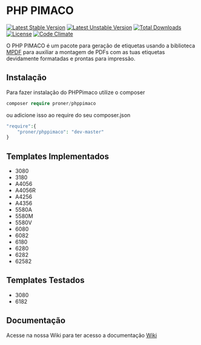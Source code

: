 # PHP PIMACO

[![Latest Stable Version](https://poser.pugx.org/proner/phppimaco/v/stable)](https://packagist.org/packages/proner/phppimaco)
[![Latest Unstable Version](https://poser.pugx.org/proner/phppimaco/v/unstable)](https://packagist.org/packages/proner/phppimaco)
[![Total Downloads](https://poser.pugx.org/proner/phppimaco/downloads)](https://packagist.org/packages/proner/phppimaco)
[![License](https://poser.pugx.org/proner/phppimaco/license.svg)](https://packagist.org/packages/proner/phppimaco)
[![Code Climate](https://codeclimate.com/github/PronerInformatica/phppimaco/badges/gpa.svg)](https://codeclimate.com/github/PronerInformatica/phppimaco)

O PHP PIMACO é um pacote para geração de etiquetas usando a biblioteca <a href="https://github.com/mpdf/mpdf" target="_blank">MPDF</a> para auxiliar a montagem de PDFs com as tuas etiquetas devidamente formatadas e prontas para impressão.

## Instalação

Para fazer instalação do PHPPimaco utilize o composer
```php
composer require proner/phppimaco
```
ou adicione isso ao require do seu composer.json
```php
"require":{
    "proner/phppimaco": "dev-master"
}
```

## Templates Implementados
* 3080
* 3180
* A4056
* A4056R
* A4256
* A4356
* 5580A
* 5580M
* 5580V
* 6080
* 6082
* 6180
* 6280
* 6282
* 62582


## Templates Testados
* 3080
* 6182


## Documentação

Acesse na nossa Wiki para ter acesso a documentação <a href="https://github.com/PronerInformatica/phppimaco/wiki" target="_blank">Wiki</a>